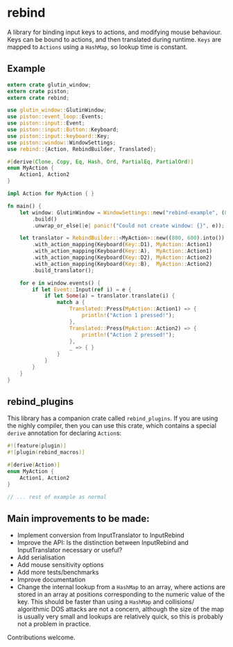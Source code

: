 rebind
======

A library for binding input keys to actions, and modifying mouse behaviour. Keys can be bound to
actions, and then translated during runtime. `Keys` are mapped to `Actions` using a `HashMap`, so
lookup time is constant.

Example
-------

```rust
extern crate glutin_window;
extern crate piston;
extern crate rebind;

use glutin_window::GlutinWindow;
use piston::event_loop::Events;
use piston::input::Event;
use piston::input::Button::Keyboard;
use piston::input::keyboard::Key;
use piston::window::WindowSettings;
use rebind::{Action, RebindBuilder, Translated};

#[derive(Clone, Copy, Eq, Hash, Ord, PartialEq, PartialOrd)]
enum MyAction {
    Action1, Action2
}

impl Action for MyAction { }

fn main() {
    let window: GlutinWindow = WindowSettings::new("rebind-example", (800, 600))
        .build()
        .unwrap_or_else(|e| panic!("Could not create window: {}", e));

    let translator = RebindBuilder::<MyAction>::new((800, 600).into())
        .with_action_mapping(Keyboard(Key::D1), MyAction::Action1)
        .with_action_mapping(Keyboard(Key::A),  MyAction::Action1)
        .with_action_mapping(Keyboard(Key::D2), MyAction::Action2)
        .with_action_mapping(Keyboard(Key::B),  MyAction::Action2)
        .build_translator();

    for e in window.events() {
        if let Event::Input(ref i) = e {
            if let Some(a) = translator.translate(i) {
                match a {
                    Translated::Press(MyAction::Action1) => {
                        println!("Action 1 pressed!");
                    },
                    Translated::Press(MyAction::Action2) => {
                        println!("Action 2 pressed!");
                    },
                    _ => { }
                }
            }
        }
    }
}
```

rebind_plugins
--------------

This library has a companion crate called `rebind_plugins`. If you are using the nighly compiler, then
you can use this crate, which contains a special `derive` annotation for declaring `Action`s:

```rust
#![feature(plugin)]
#![plugin(rebind_macros)]

#[derive(Action)]
enum MyAction {
    Action1, Action2
}

// ... rest of example as normal
```

Main improvements to be made:
-----------------------------

* Implement conversion from InputTranslator to InputRebind
* Improve the API: Is the distinction between InputRebind and InputTranslator necessary or useful?
* Add serialisation
* Add mouse sensitivity options
* Add more tests/benchmarks
* Improve documentation
* Change the internal lookup from a `HashMap` to an array, where actions are stored in an array at positions
  corresponding to the numeric value of the key. This should be faster than using a `HashMap` and collisions/
  algorithmic DOS attacks are not a concern, although the size of the map is usually very small and lookups
  are relatively quick, so this is probably not a problem in practice.

Contributions welcome.
